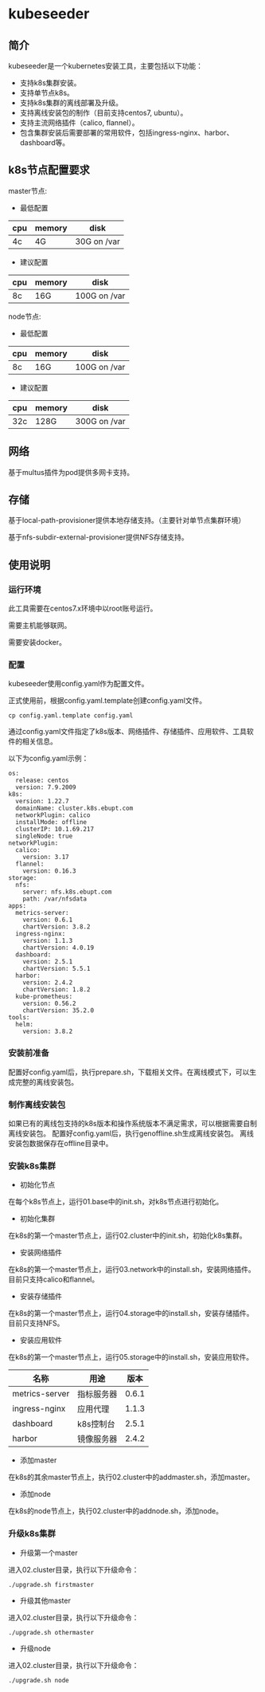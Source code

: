 # kubeseeder

## 简介

kubeseeder是一个kubernetes安装工具，主要包括以下功能：

- 支持k8s集群安装。
- 支持单节点k8s。
- 支持k8s集群的离线部署及升级。
- 支持离线安装包的制作（目前支持centos7, ubuntu）。
- 支持主流网络插件（calico, flannel）。
- 包含集群安装后需要部署的常用软件，包括ingress-nginx、harbor、dashboard等。

## k8s节点配置要求

master节点:

  - 最低配置

  | cpu  | memory | disk        |
  | ---- | ------ | ----------- |
  | 4c   | 4G     | 30G on /var |

  - 建议配置

  | cpu  | memory | disk         |
  | ---- | ------ | ------------ |
  | 8c   | 16G    | 100G on /var |

node节点:

  - 最低配置

  | cpu  | memory | disk         |
  | ---- | ------ | ------------ |
  | 8c   | 16G    | 100G on /var |

  - 建议配置

  | cpu  | memory | disk         |
  | ---- | ------ | ------------ |
  | 32c  | 128G   | 300G on /var |

## 网络

基于multus插件为pod提供多网卡支持。

## 存储

基于local-path-provisioner提供本地存储支持。（主要针对单节点集群环境）

基于nfs-subdir-external-provisioner提供NFS存储支持。

## 使用说明

### 运行环境

此工具需要在centos7.x环境中以root账号运行。

需要主机能够联网。

需要安装docker。

### 配置

kubeseeder使用config.yaml作为配置文件。

正式使用前，根据config.yaml.template创建config.yaml文件。

~~~
cp config.yaml.template config.yaml
~~~

通过config.yaml文件指定了k8s版本、网络插件、存储插件、应用软件、工具软件的相关信息。

以下为config.yaml示例：

~~~
os:
  release: centos
  version: 7.9.2009
k8s:
  version: 1.22.7
  domainName: cluster.k8s.ebupt.com
  networkPlugin: calico
  installMode: offline
  clusterIP: 10.1.69.217
  singleNode: true
networkPlugin:
  calico:
    version: 3.17
  flannel:
    version: 0.16.3
storage:
  nfs:
    server: nfs.k8s.ebupt.com
    path: /var/nfsdata
apps:
  metrics-server:
    version: 0.6.1
    chartVersion: 3.8.2
  ingress-nginx:
    version: 1.1.3
    chartVersion: 4.0.19
  dashboard:
    version: 2.5.1
    chartVersion: 5.5.1
  harbor:
    version: 2.4.2
    chartVersion: 1.8.2
  kube-prometheus:
    version: 0.56.2
    chartVersion: 35.2.0
tools:
  helm:
    version: 3.8.2
~~~

### 安装前准备
配置好config.yaml后，执行prepare.sh，下载相关文件。在离线模式下，可以生成完整的离线安装包。

### 制作离线安装包

如果已有的离线包支持的k8s版本和操作系统版本不满足需求，可以根据需要自制离线安装包。
配置好config.yaml后，执行genoffline.sh生成离线安装包。
离线安装包数据保存在offline目录中。

### 安装k8s集群

- 初始化节点

在每个k8s节点上，运行01.base中的init.sh，对k8s节点进行初始化。

- 初始化集群

在k8s的第一个master节点上，运行02.cluster中的init.sh，初始化k8s集群。

- 安装网络插件

在k8s的第一个master节点上，运行03.network中的install.sh，安装网络插件。
目前只支持calico和flannel。

- 安装存储插件

在k8s的第一个master节点上，运行04.storage中的install.sh，安装存储插件。
目前只支持NFS。

- 安装应用软件

在k8s的第一个master节点上，运行05.storage中的install.sh，安装应用软件。

名称|用途|版本
---|---|---
metrics-server|指标服务器|0.6.1
ingress-nginx|应用代理|1.1.3
dashboard|k8s控制台|2.5.1
harbor|镜像服务器|2.4.2

- 添加master

在k8s的其余master节点上，执行02.cluster中的addmaster.sh，添加master。

- 添加node

在k8s的node节点上，执行02.cluster中的addnode.sh，添加node。

### 升级k8s集群

- 升级第一个master

进入02.cluster目录，执行以下升级命令：

~~~
./upgrade.sh firstmaster
~~~

- 升级其他master

进入02.cluster目录，执行以下升级命令：

~~~
./upgrade.sh othermaster
~~~

- 升级node

进入02.cluster目录，执行以下升级命令：

~~~
./upgrade.sh node
~~~
